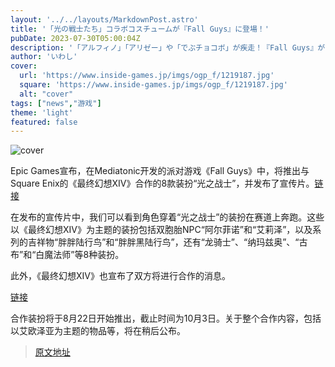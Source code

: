 ```yaml
---
layout: '../../layouts/MarkdownPost.astro'
title: '「光の戦士たち」コラボコスチュームが『Fall Guys』に登場！'
pubDate: 2023-07-30T05:00:04Z
description: '「アルフィノ」「アリゼー」や「でぶチョコボ」が疾走！『Fall Guys』が『FF14』コラボコスチューム「光の戦士たち」を発表'
author: 'いわし'
cover:
  url: 'https://www.inside-games.jp/imgs/ogp_f/1219187.jpg'
  square: 'https://www.inside-games.jp/imgs/ogp_f/1219187.jpg'
  alt: "cover"
tags: ["news","游戏"]
theme: 'light'
featured: false
---
```


![cover](https://www.inside-games.jp/imgs/ogp_f/1219187.jpg)

Epic Games宣布，在Mediatonic开发的派对游戏《Fall Guys》中，将推出与Square Enix的《最终幻想XIV》合作的8款装扮“光之战士”，并发布了宣传片。[链接](https://www.fallguys.com/ja/news/warriors-of-light-are-bringing-glamour-to-fall-guys)

在发布的宣传片中，我们可以看到角色穿着“光之战士”的装扮在赛道上奔跑。这些以《最终幻想XIV》为主题的装扮包括双胞胎NPC“阿尔菲诺”和“艾莉泽”，以及系列的吉祥物“胖胖陆行鸟”和“胖胖黑陆行鸟”，还有“龙骑士”、“纳玛兹奥”、“古布”和“白魔法师”等8种装扮。

此外，《最终幻想XIV》也宣布了双方将进行合作的消息。

[链接](https://www.gamespark.jp/article/2023/07/29/132516.html)

合作装扮将于8月22日开始推出，截止时间为10月3日。关于整个合作内容，包括以艾欧泽亚为主题的物品等，将在稍后公布。

>[原文地址](https://www.inside-games.jp/article/2023/07/30/147518.html)  